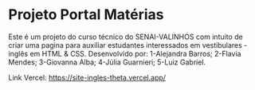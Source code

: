 ﻿# Projeto Portal Matérias
Este é um projeto do curso técnico do SENAI-VALINHOS com intuito de criar uma pagina para auxiliar estudantes interessados em vestibulares - inglês em HTML & CSS.
Desenvolvido por:
1-Alejandra Barros;
2-Flavia Mendes;
3-Giovanna Alba;
4-Júlia Guarnieri;
5-Luiz Gabriel.

Link Vercel:
https://site-ingles-theta.vercel.app/
